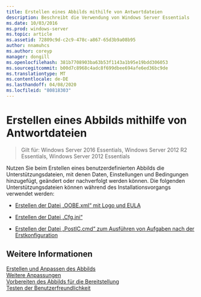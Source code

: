 ```yaml
---
title: Erstellen eines Abbilds mithilfe von Antwortdateien
description: Beschreibt die Verwendung von Windows Server Essentials
ms.date: 10/03/2016
ms.prod: windows-server
ms.topic: article
ms.assetid: 72809c9d-c2c9-478c-a867-65d3b9a08b95
author: nnamuhcs
ms.author: coreyp
manager: dongill
ms.openlocfilehash: 381b7708903ba63b53f1143a1b95e19bdd306053
ms.sourcegitcommit: b00d7c8968c4adc8f699dbee694afe6ed36bc9de
ms.translationtype: MT
ms.contentlocale: de-DE
ms.lasthandoff: 04/08/2020
ms.locfileid: "80818303"
---
```

# <a name="create-an-image-by-using-answer-files"></a>Erstellen eines Abbilds mithilfe von Antwortdateien

>Gilt für: Windows Server 2016 Essentials, Windows Server 2012 R2 Essentials, Windows Server 2012 Essentials

Nutzen Sie beim Erstellen eines benutzerdefinierten Abbilds die Unterstützungsdateien, mit denen Daten, Einstellungen und Bedingungen hinzugefügt, geändert oder nachverfolgt werden können. Die folgenden Unterstützungsdateien können während des Installationsvorgangs verwendet werden:  
  
-   [Erstellen der Datei „OOBE.xml“ mit Logo und EULA](Create-the-Oobe.xml-File-Including-Logo-and-EULA.md)  
  
-   [Erstellen der Datei „Cfg.ini“](Create-the-Cfg.ini-File.md)  
  
-   [Erstellen der Datei „PostIC.cmd“ zum Ausführen von Aufgaben nach der Erstkonfiguration](Create-the-PostIC.cmd-File-for-Running-Post-Initial-Configuration-Tasks.md)  
  
## <a name="see-also"></a>Weitere Informationen  
 [Erstellen und Anpassen des Abbilds](Creating-and-Customizing-the-Image.md)   
 [Weitere Anpassungen](Additional-Customizations.md)   
 [Vorbereiten des Abbilds für die Bereitstellung](Preparing-the-Image-for-Deployment.md)   
 [Testen der Benutzerfreundlichkeit](Testing-the-Customer-Experience.md)